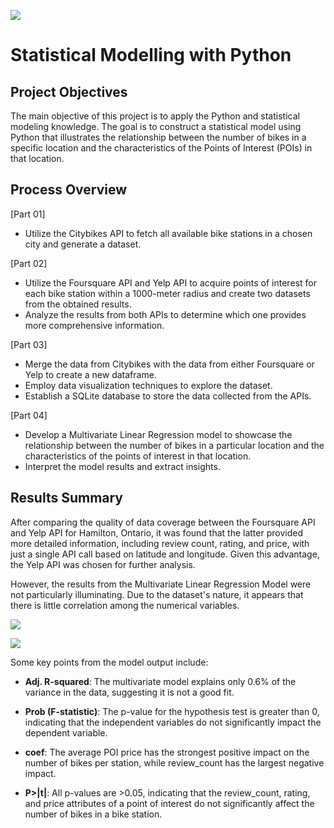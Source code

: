 ![](https://res.cloudinary.com/dnfecsurp/image/upload/v1707366290/python-project-lhl/Screenshot_2024-02-07_at_11.24.19_PM_rcp2ow.png)

# Statistical Modelling with Python

## Project Objectives

The main objective of this project is to apply the Python and statistical modeling knowledge. The goal is to construct a statistical model using Python that illustrates the relationship between the number of bikes in a specific location and the characteristics of the Points of Interest (POIs) in that location.

## Process Overview

[Part 01]
- Utilize the Citybikes API to fetch all available bike stations in a chosen city and generate a dataset.

[Part 02]
- Utilize the Foursquare API and Yelp API to acquire points of interest for each bike station within a 1000-meter radius and create two datasets from the obtained results.
- Analyze the results from both APIs to determine which one provides more comprehensive information.

[Part 03]
- Merge the data from Citybikes with the data from either Foursquare or Yelp to create a new dataframe.
- Employ data visualization techniques to explore the dataset.
- Establish a SQLite database to store the data collected from the APIs.

[Part 04]
- Develop a Multivariate Linear Regression model to showcase the relationship between the number of bikes in a particular location and the characteristics of the points of interest in that location.
- Interpret the model results and extract insights.

## Results Summary

After comparing the quality of data coverage between the Foursquare API and Yelp API for Hamilton, Ontario, it was found that the latter provided more detailed information, including review count, rating, and price, with just a single API call based on latitude and longitude. Given this advantage, the Yelp API was chosen for further analysis.

However, the results from the Multivariate Linear Regression Model were not particularly illuminating. Due to the dataset's nature, it appears that there is little correlation among the numerical variables.


![](https://res.cloudinary.com/dnfecsurp/image/upload/v1707367024/python-project-lhl/full_df_pairgrid_vlvuzh.png)

![](https://res.cloudinary.com/dnfecsurp/image/upload/v1701968731/python-project-lhl/OLS_Regression_Results_g6ikgr.png)

Some key points from the model output include:

- **Adj. R-squared**: The multivariate model explains only 0.6% of the variance in the data, suggesting it is not a good fit.

- **Prob (F-statistic)**: The p-value for the hypothesis test is greater than 0, indicating that the independent variables do not significantly impact the dependent variable.
    
- **coef**: The average POI price has the strongest positive impact on the number of bikes per station, while review_count has the largest negative impact.

- **P>|t|**: All p-values are >0.05, indicating that the review_count, rating, and price attributes of a point of interest do not significantly affect the number of bikes in a bike station.